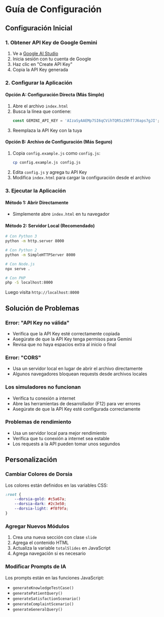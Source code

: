 # Guía de Configuración

## Configuración Inicial

### 1. Obtener API Key de Google Gemini

1. Ve a [Google AI Studio](https://makersuite.google.com/app/apikey)
2. Inicia sesión con tu cuenta de Google
3. Haz clic en "Create API Key"
4. Copia la API Key generada

### 2. Configurar la Aplicación

#### Opción A: Configuración Directa (Más Simple)
1. Abre el archivo `index.html`
2. Busca la línea que contiene:
   ```javascript
   const GEMINI_API_KEY = 'AIzaSyAAEMp7SI6qCVihTQR5z29hT7J6aps7gJI';
   ```
3. Reemplaza la API Key con la tuya

#### Opción B: Archivo de Configuración (Más Seguro)
1. Copia `config.example.js` como `config.js`:
   ```bash
   cp config.example.js config.js
   ```
2. Edita `config.js` y agrega tu API Key
3. Modifica `index.html` para cargar la configuración desde el archivo

### 3. Ejecutar la Aplicación

#### Método 1: Abrir Directamente
- Simplemente abre `index.html` en tu navegador

#### Método 2: Servidor Local (Recomendado)
```bash
# Con Python 3
python -m http.server 8000

# Con Python 2
python -m SimpleHTTPServer 8000

# Con Node.js
npx serve .

# Con PHP
php -S localhost:8000
```

Luego visita `http://localhost:8000`

## Solución de Problemas

### Error: "API Key no válida"
- Verifica que la API Key esté correctamente copiada
- Asegúrate de que la API Key tenga permisos para Gemini
- Revisa que no haya espacios extra al inicio o final

### Error: "CORS"
- Usa un servidor local en lugar de abrir el archivo directamente
- Algunos navegadores bloquean requests desde archivos locales

### Los simuladores no funcionan
- Verifica tu conexión a internet
- Abre las herramientas de desarrollador (F12) para ver errores
- Asegúrate de que la API Key esté configurada correctamente

### Problemas de rendimiento
- Usa un servidor local para mejor rendimiento
- Verifica que tu conexión a internet sea estable
- Los requests a la API pueden tomar unos segundos

## Personalización

### Cambiar Colores de Dorsia
Los colores están definidos en las variables CSS:
```css
:root {
    --dorsia-gold: #c5a67a;
    --dorsia-dark: #2c3e50;
    --dorsia-light: #f8f9fa;
}
```

### Agregar Nuevos Módulos
1. Crea una nueva sección con clase `slide`
2. Agrega el contenido HTML
3. Actualiza la variable `totalSlides` en JavaScript
4. Agrega navegación si es necesario

### Modificar Prompts de IA
Los prompts están en las funciones JavaScript:
- `generateKnowledgeTestCase()`
- `generatePatientQuery()`
- `generateSatisfactionScenario()`
- `generateComplaintScenario()`
- `generateGeneralQuery()`


